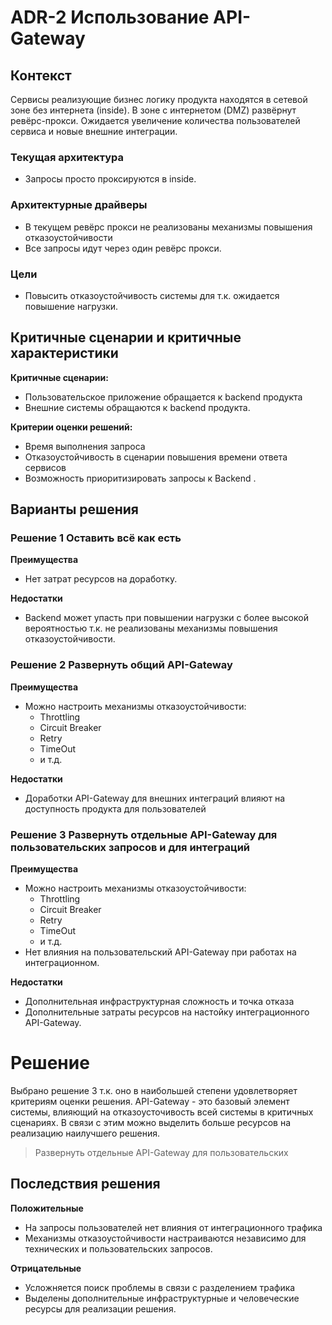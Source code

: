 # ADR-2 Использование API-Gateway

## Контекст
Сервисы реализующие бизнес логику продукта находятся в сетевой зоне без интернета (inside).
В зоне с интернетом (DMZ) развёрнут ревёрс-прокси.
Ожидается увеличение количества пользователей сервиса и новые внешние интеграции.
### Текущая архитектура
* Запросы просто проксируются в inside.
### Архитектурные драйверы
* В текущем ревёрс прокси не реализованы механизмы повышения отказоустойчивости
* Все запросы идут через один ревёрс прокси.
### Цели
* Повысить отказоустойчивость системы для т.к. ожидается повышение нагрузки.
## Критичные сценарии и критичные характеристики
**Критичные сценарии:**
* Пользовательское приложение обращается к backend продукта
* Внешние системы обращаются к backend продукта.

**Критерии оценки решений:**
* Время выполнения запроса 
* Отказоустойчивость в сценарии повышения времени ответа сервисов
* Возможность приоритизировать  запросы к Backend .


## Варианты решения 
### Решение 1 Оставить всё как есть
**Преимущества**
* Нет затрат ресурсов на доработку.

**Недостатки**
* Backend может упасть при повышении нагрузки с более высокой вероятностью т.к. не реализованы механизмы повышения отказоустойчивости.

### Решение 2 Развернуть общий API-Gateway 
**Преимущества**
* Можно настроить механизмы отказоустойчивости: 
  * Throttling
  * Circuit Breaker
  * Retry
  * TimeOut
  * и т.д.

**Недостатки**
* Доработки API-Gateway для внешних интеграций влияют на доступность продукта для пользователей

### Решение 3 Развернуть отдельные API-Gateway для пользовательских запросов и для интеграций
**Преимущества**
* Можно настроить механизмы отказоустойчивости: 
  * Throttling
  * Circuit Breaker
  * Retry
  * TimeOut
  * и т.д.
* Нет влияния на пользовательский API-Gateway при работах на интеграционном.

**Недостатки**
* Дополнительная инфраструктурная сложность и точка отказа
* Дополнительные затраты ресурсов на настойку интеграционного API-Gateway.

# Решение 
Выбрано решение 3 т.к. оно в наибольшей степени удовлетворяет критериям оценки решения.
API-Gateway - это базовый элемент системы, влияющий на отказоусточивость всей системы в критичных сценариях. В связи с этим можно выделить больше ресурсов на реализацию наилучшего решения.
>Развернуть отдельные API-Gateway для пользовательских 
## Последствия решения 
**Положительные**
* На запросы пользователей нет влияния от интеграционного трафика
* Механизмы отказоустойчивости настраиваются независимо для технических и пользовательских запросов.

**Отрицательные**
* Усложняется поиск проблемы в связи с разделением трафика
* Выделены дополнительные инфраструктурные и человеческие ресурсы для реализации решения.